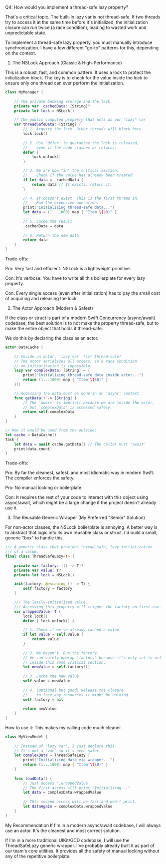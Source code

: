 
Q4: How would you implement a thread-safe lazy property?

That's a critical topic. The built-in lazy var is not thread-safe. If two threads try to access it at the same time before it's initialized, the initialization closure can run twice (a race condition), leading to wasted work and unpredictable state.

To implement a thread-safe lazy property, you must manually introduce synchronization. I have a few different "go-to" patterns for this, depending on the context.

1. The NSLock Approach (Classic & High-Performance)

This is a robust, fast, and common pattern. It uses a lock to protect the initialization block. The key is to check for the value inside the lock to ensure only one thread can ever perform the initialization.

```swift
class MyManager {
    
    // The private backing storage and the lock
    private var _cachedData: [String]?
    private let lock = NSLock()

    // The public computed property that acts as our "lazy" var
    var threadSafeData: [String] {
        // 1. Acquire the lock. Other threads will block here.
        lock.lock()
        
        // 2. Use 'defer' to guarantee the lock is released,
        //    even if the code crashes or returns.
        defer {
            lock.unlock()
        }

        // 3. We are now "in" the critical section.
        //    Check if the value has already been created.
        if let data = _cachedData {
            return data // It exists, return it.
        }

        // 4. It doesn't exist. This is the first thread in.
        //    Run the expensive operation.
        print("Initializing thread-safe data...")
        let data = (1...1000).map { "Item \($0)" }
        
        // 5. Cache the result
        _cachedData = data
        
        // 6. Return the new data
        return data
    }
}
```

Trade-offs:

Pro: Very fast and efficient. NSLock is a lightweight primitive.

Con: It's verbose. You have to write all this boilerplate for every lazy property.

Con: Every single access (even after initialization) has to pay the small cost of acquiring and releasing the lock.


2. The Actor Approach (Modern & Safest)

If the class or struct is part of a modern Swift Concurrency (async/await) codebase, the best solution is to not make the property thread-safe, but to make the entire object that holds it thread-safe.

We do this by declaring the class as an actor.

```swift
actor DataCache {
    
    // Inside an actor, 'lazy var' *is* thread-safe!
    // The actor serializes all access, so a race condition
    // on initialization is impossible.
    lazy var complexData: [String] = {
        print("Initializing thread-safe data inside actor...")
        return (1...1000).map { "Item \($0)" }
    }()

    // Accessing the data must be done in an 'async' context
    func getData() -> [String] {
        // The 'await' is implicit because we are inside the actor,
        // but 'complexData' is accessed safely.
        return self.complexData
    }
}

// How it would be used from the outside:
let cache = DataCache()
Task {
    let data = await cache.getData() // The caller must 'await'
    print(data.count)
}
```

Trade-offs:

Pro: By far the cleanest, safest, and most idiomatic way in modern Swift. The compiler enforces the safety.

Pro: No manual locking or boilerplate.

Con: It requires the rest of your code to interact with this object using async/await, which might be a large change if the project doesn't already use it.


3. The Reusable Generic Wrapper (My Preferred "Senior" Solution)

For non-actor classes, the NSLock boilerplate is annoying. A better way is to abstract that logic into its own reusable class or struct. I'd build a small, generic "box" to handle this.

```swift
/// A generic class that provides thread-safe, lazy initialization
/// of a value.
final class ThreadSafeLazy<T> {
    
    private var factory: (() -> T)?
    private var value: T?
    private let lock = NSLock()

    init(factory: @escaping () -> T) {
        self.factory = factory
    }

    /// The lazily-initialized value.
    /// Accessing this property will trigger the factory on first use.
    var wrappedValue: T {
        lock.lock()
        defer { lock.unlock() }

        // 1. Check if we've already cached a value
        if let value = self.value {
            return value
        }
        
        // 2. We haven't. Run the factory.
        // We can safely unwrap 'factory' because it's only set to nil
        // inside this same critical section.
        let newValue = self.factory!()
        
        // 3. Cache the new value
        self.value = newValue
        
        // 4. (Optional but good) Release the closure
        //    to free any resources it might be holding.
        self.factory = nil
        
        return newValue
    }
}
```

How to use it: This makes my calling code much cleaner.

```swift
class MyViewModel {
    
    // Instead of 'lazy var', I just declare this.
    // It's not a 'var' so it's even safer.
    let complexData = ThreadSafeLazy {
        print("Initializing data via wrapper...")
        return (1...1000).map { "Item \($0)" }
    }
    
    func loadData() {
        // Just access '.wrappedValue'
        // The first access will print "Initializing..."
        let data = complexData.wrappedValue
        
        // This second access will be fast and won't print.
        let dataAgain = complexData.wrappedValue
    }
}
```

My Recommendation
If I'm in a modern async/await codebase, I will always use an actor. It's the cleanest and most correct solution.

If I'm in a more traditional UIKit/GCD codebase, I will use the ThreadSafeLazy generic wrapper. I've probably already built it as part of our team's core utilities. It provides all the safety of manual locking without any of the repetitive boilerplate.



